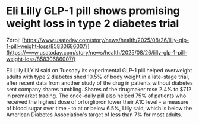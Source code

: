 # Eli Lilly GLP-1 pill shows promising weight loss in type 2 diabetes trial

Zdroj: [https://www.usatoday.com/story/news/health/2025/08/26/lilly-glp-1-pill-weight-loss/85830686007/](https://www.usatoday.com/story/news/health/2025/08/26/lilly-glp-1-pill-weight-loss/85830686007/)

Eli Lilly LLY.N said on Tuesday its experimental GLP-1 pill helped overweight adults with type 2 diabetes shed 10.5% of body weight in a late-stage trial, after recent data from another study of the drug in patients without diabetes sent company shares tumbling. Shares of the drugmaker rose 2.4% to $712 in premarket trading. The once-daily pill also helped 75% of patients who received the highest dose of orforglipron lower their A1C level - a measure of blood sugar over time - to at or below 6.5%, Lilly said, which is below the American Diabetes Association's target of less than 7% for most adults.

